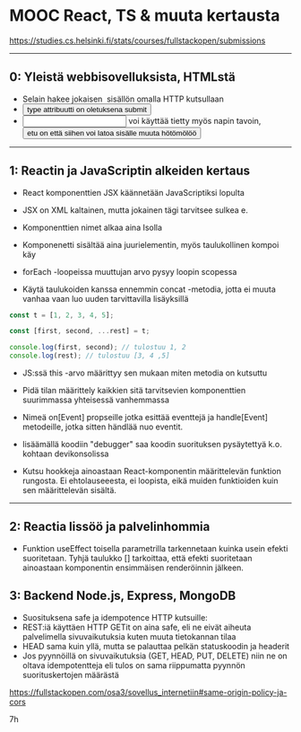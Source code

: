 # MOOC React, TS & muuta kertausta

https://studies.cs.helsinki.fi/stats/courses/fullstackopen/submissions

---

## 0: Yleistä webbisovelluksista, HTMLstä

- Selain hakee jokaisen <img> sisällön omalla HTTP kutsullaan
- <button> type attribuutti on oletuksena submit
- <input> voi käyttää tietty myös napin tavoin, <button> etu on että siihen voi latoa sisälle muuta hötömölöö

---

## 1: Reactin ja JavaScriptin alkeiden kertaus

- React komponenttien JSX käännetään JavaScriptiksi lopulta
- JSX on XML kaltainen, mutta jokainen tägi tarvitsee sulkea e. <br />
- Komponenttien nimet alkaa aina Isolla
- Komponenetti sisältää aina juurielementin, myös taulukollinen kompoi käy

- forEach -loopeissa muuttujan arvo pysyy loopin scopessa
- Käytä taulukoiden kanssa ennemmin concat -metodia, jotta ei muuta vanhaa vaan luo uuden tarvittavilla lisäyksillä

```javascript
const t = [1, 2, 3, 4, 5];

const [first, second, ...rest] = t;

console.log(first, second); // tulostuu 1, 2
console.log(rest); // tulostuu [3, 4 ,5]
```

- JS:ssä this -arvo määrittyy sen mukaan miten metodia on kutsuttu
- Pidä tilan määrittely kaikkien sitä tarvitsevien komponenttien suurimmassa yhteisessä vanhemmassa
- Nimeä on[Event] propseille jotka esittää eventtejä ja handle[Event] metodeille, jotka sitten händlää nuo eventit.

- lisäämällä koodiin "debugger" saa koodin suorituksen pysäytettyä k.o. kohtaan devikonsolissa
- Kutsu hookkeja ainoastaan React-komponentin määrittelevän funktion rungosta. Ei ehtolauseeesta, ei loopista, eikä muiden funktioiden kuin sen määrittelevän sisältä.

---

## 2: Reactia lissöö ja palvelinhommia

- Funktion useEffect toisella parametrilla tarkennetaan kuinka usein efekti suoritetaan. Tyhjä taulukko [] tarkoittaa, että efekti suoritetaan ainoastaan komponentin ensimmäisen renderöinnin jälkeen.

## 3: Backend Node.js, Express, MongoDB

- Suosituksena safe ja idempotence HTTP kutsuille:
- REST:iä käyttäen HTTP GETit on aina safe, eli ne eivät aiheuta palvelimella sivuvaikutuksia kuten muuta tietokannan tilaa
- HEAD sama kuin yllä, mutta se palauttaa pelkän statuskoodin ja headerit
- Jos pyynnöillä on sivuvaikutuksia (GET, HEAD, PUT, DELETE) niin ne on oltava idempotentteja eli tulos on sama riippumatta pyynnön suorituskertojen määrästä

https://fullstackopen.com/osa3/sovellus_internetiin#same-origin-policy-ja-cors

7h
